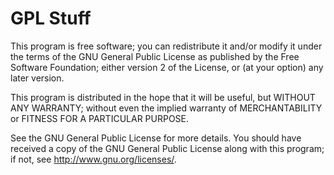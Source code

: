 # GPL Stuff

This program is free software; you can redistribute it and/or modify it under the terms of the GNU General Public License as published by the Free Software Foundation; either version 2
of the License, or (at your option) any later version.

This program is distributed in the hope that it will be useful, but WITHOUT ANY WARRANTY; without even the implied warranty of
MERCHANTABILITY or FITNESS FOR A PARTICULAR PURPOSE.

See the GNU General Public License for more details. You should have received a copy of the GNU General Public License
along with this program; if not, see <http://www.gnu.org/licenses/>.
